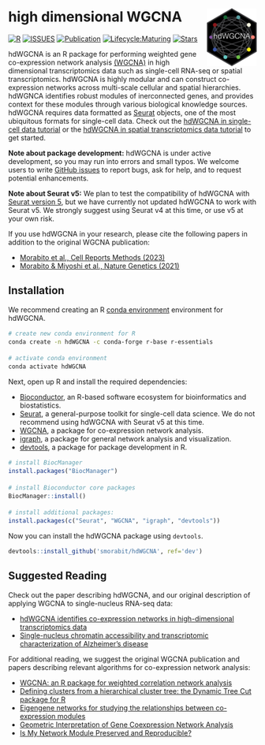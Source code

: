 
# high dimensional WGCNA <img src="man/figures/logo.png" align="right" height="20%" width="20%" />


[![R](https://img.shields.io/github/r-package/v/smorabit/hdWGCNA)](https://github.com/smorabit/hdWGCNA/tree/dev)
[![ISSUES](https://img.shields.io/github/issues/smorabit/hdWGCNA)](https://github.com/smorabit/hdWGCNA/issues)
[![Publication](https://img.shields.io/badge/publication-Cell%20Rep%20Meth-%2300A1D7)](https://www.cell.com/cell-reports-methods/fulltext/S2667-2375(23)00127-3)
[![Lifecycle:Maturing](https://img.shields.io/badge/Lifecycle-Maturing-007EC6)](https://github.com/smorabit/hdWGCNA)
[![Stars](https://img.shields.io/github/stars/smorabit/hdWGCNA?style=social)](https://github.com/smorabit/hdWGCNA/)

hdWGCNA is an R package for performing weighted gene co-expression network analysis [(WGCNA)](https://horvath.genetics.ucla.edu/html/CoexpressionNetwork/Rpackages/WGCNA/) in high dimensional
transcriptomics data such as single-cell RNA-seq or spatial transcriptomics.
hdWGCNA is highly modular and can construct co-expression networks across multi-scale
cellular and spatial hierarchies. hdWGNCA identifies robust modules of inerconnected genes, and
provides context for these modules through various biological knowledge sources.
hdWGCNA requires data formatted as [Seurat](https://satijalab.org/seurat/index.html) objects,
one of the most ubiquitous formats for single-cell data. Check out the [hdWGCNA in single-cell data tutorial](https://smorabit.github.io/hdWGCNA/articles/basic_tutorial.html) or the [hdWGCNA in spatial transcriptomics data tutorial](https://smorabit.github.io/hdWGCNA/articles/ST_basics.html) to get started.

**Note about package development:** hdWGCNA is under active development, so you may run into errors and small typos. We welcome users to
write [GitHub issues](https://docs.github.com/en/issues/tracking-your-work-with-issues/creating-an-issue)
to report bugs, ask for help, and to request potential enhancements.

**Note about Seurat v5:** We plan to test the compatibility of hdWGCNA with [Seurat version 5](https://satijalab.org/seurat/articles/get_started_v5.html), but we have currently not updated hdWGCNA to work with Seurat v5. We strongly suggest using Seurat v4 at this time, or use v5 at your own risk.

If you use hdWGCNA in your research, please cite the following papers in addition to the original WGCNA publication:

* [Morabito et al., Cell Reports Methods (2023)](https://www.cell.com/cell-reports-methods/fulltext/S2667-2375(23)00127-3)
* [Morabito & Miyoshi et al., Nature Genetics (2021)](https://doi.org/10.1038/s41588-021-00894-z)


## Installation

We recommend creating an R [conda environment](https://docs.conda.io/en/latest/)
environment for hdWGCNA.

```bash
# create new conda environment for R
conda create -n hdWGCNA -c conda-forge r-base r-essentials

# activate conda environment
conda activate hdWGCNA
```

Next, open up R and install the required dependencies:

* [Bioconductor](https://www.bioconductor.org/), an R-based software ecosystem for bioinformatics and biostatistics.
* [Seurat](https://satijalab.org/seurat/index.html), a general-purpose toolkit for single-cell data science. We do not recommend using hdWGCNA with Seurat v5 at this time.
* [WGCNA](https://horvath.genetics.ucla.edu/html/CoexpressionNetwork/Rpackages/WGCNA/), a package for co-expression network analysis.
* [igraph](https://igraph.org/r/), a package for general network analysis and visualization.
* [devtools](https://devtools.r-lib.org/), a package for package development in R.

```r
# install BiocManager
install.packages("BiocManager")

# install Bioconductor core packages
BiocManager::install()

# install additional packages:
install.packages(c("Seurat", "WGCNA", "igraph", "devtools"))

```

Now you can install the hdWGCNA package using `devtools`.

```r
devtools::install_github('smorabit/hdWGCNA', ref='dev')
```

## Suggested Reading

Check out the paper describing hdWGCNA, and our original description of applying WGCNA to single-nucleus RNA-seq data:

* [hdWGCNA identifies co-expression networks in high-dimensional transcriptomics data](https://www.cell.com/cell-reports-methods/fulltext/S2667-2375(23)00127-3)
* [Single-nucleus chromatin accessibility and transcriptomic characterization of Alzheimer’s disease](https://doi.org/10.1038/s41588-021-00894-z)


For additional reading, we suggest the original WGCNA publication and papers describing
relevant algorithms for co-expression network analysis:

* [WGCNA: an R package for weighted correlation network analysis](https://doi.org/10.1186/1471-2105-9-559)
* [Defining clusters from a hierarchical cluster tree: the Dynamic Tree Cut package for R](https://doi.org/10.1093/bioinformatics/btm563)
* [Eigengene networks for studying the relationships between co-expression modules](https://doi.org/10.1186/1752-0509-1-54)
* [Geometric Interpretation of Gene Coexpression Network Analysis](https://doi.org/10.1371/journal.pcbi.1000117)
* [Is My Network Module Preserved and Reproducible?](https://doi.org/10.1371/journal.pcbi.1001057)
